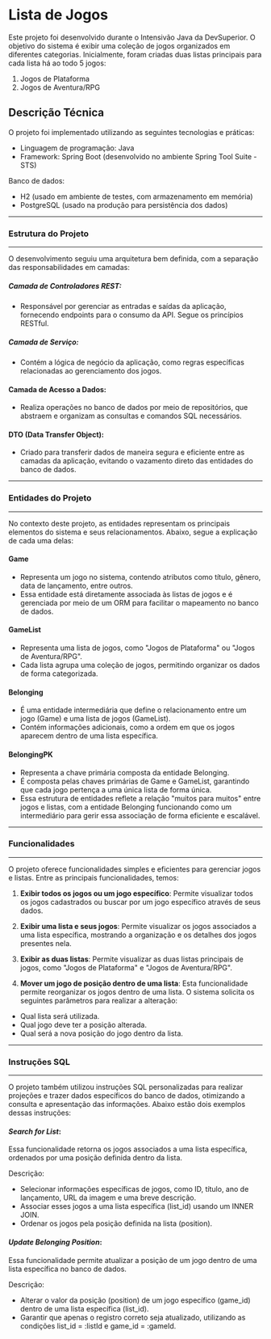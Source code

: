 # Lista de Jogos

Este projeto foi desenvolvido durante o Intensivão Java da DevSuperior. O objetivo do sistema é exibir uma coleção de jogos organizados em diferentes categorias. Inicialmente, foram criadas duas listas principais para cada lista há ao todo 5 jogos: 

1. Jogos de Plataforma
2. Jogos de Aventura/RPG

## Descrição Técnica

O projeto foi implementado utilizando as seguintes tecnologias e práticas:

 - Linguagem de programação: Java
 - Framework: Spring Boot (desenvolvido no ambiente Spring Tool Suite - STS)
  
Banco de dados:
 - H2 (usado em ambiente de testes, com armazenamento em memória)
 - PostgreSQL (usado na produção para persistência dos dados)

___

### Estrutura do Projeto

___

O desenvolvimento seguiu uma arquitetura bem definida, com a separação das responsabilidades em camadas:

##### Camada de Controladores REST:

- Responsável por gerenciar as entradas e saídas da aplicação, fornecendo endpoints para o consumo da API. Segue os princípios RESTful.
  
##### Camada de Serviço:

- Contém a lógica de negócio da aplicação, como regras específicas relacionadas ao gerenciamento dos jogos.

#### Camada de Acesso a Dados:

- Realiza operações no banco de dados por meio de repositórios, que abstraem e organizam as consultas e comandos SQL necessários.

#### DTO (Data Transfer Object):

- Criado para transferir dados de maneira segura e eficiente entre as camadas da aplicação, evitando o vazamento direto das entidades do banco de dados.

___

### Entidades do Projeto

___

No contexto deste projeto, as entidades representam os principais elementos do sistema e seus relacionamentos. Abaixo, segue a explicação de cada uma delas:

#### Game

- Representa um jogo no sistema, contendo atributos como título, gênero, data de lançamento, entre outros.
- Essa entidade está diretamente associada às listas de jogos e é gerenciada por meio de um ORM para facilitar o mapeamento no banco de dados.

#### GameList

- Representa uma lista de jogos, como "Jogos de Plataforma" ou "Jogos de Aventura/RPG".
- Cada lista agrupa uma coleção de jogos, permitindo organizar os dados de forma categorizada.
  
#### Belonging

- É uma entidade intermediária que define o relacionamento entre um jogo (Game) e uma lista de jogos (GameList).
- Contém informações adicionais, como a ordem em que os jogos aparecem dentro de uma lista específica.

#### BelongingPK

- Representa a chave primária composta da entidade Belonging.
- É composta pelas chaves primárias de Game e GameList, garantindo que cada jogo pertença a uma única lista de forma única.
- Essa estrutura de entidades reflete a relação "muitos para muitos" entre jogos e listas, com a entidade Belonging funcionando como um intermediário para gerir essa associação de forma eficiente e escalável.

___

### Funcionalidades

___

O projeto oferece funcionalidades simples e eficientes para gerenciar jogos e listas. Entre as principais funcionalidades, temos:

1. **Exibir todos os jogos ou um jogo específico**: Permite visualizar todos os jogos cadastrados ou buscar por um jogo específico através de seus dados.

2. **Exibir uma lista e seus jogos**: Permite visualizar os jogos associados a uma lista específica, mostrando a organização e os detalhes dos jogos presentes nela.

3. **Exibir as duas listas**: Permite visualizar as duas listas principais de jogos, como "Jogos de Plataforma" e "Jogos de Aventura/RPG".

4. **Mover um jogo de posição dentro de uma lista**: Esta funcionalidade permite reorganizar os jogos dentro de uma lista. O sistema solicita os seguintes parâmetros para realizar a alteração:

 - Qual lista será utilizada.
 - Qual jogo deve ter a posição alterada.
- Qual será a nova posição do jogo dentro da lista.

___

### Instruções SQL

___

O projeto também utilizou instruções SQL personalizadas para realizar projeções e trazer dados específicos do banco de dados, otimizando a consulta e apresentação das informações. Abaixo estão dois exemplos dessas instruções:

#### *Search for List*: 
Essa funcionalidade retorna os jogos associados a uma lista específica, ordenados por uma posição definida dentro da lista.

Descrição:
 - Selecionar informações específicas de jogos, como ID, título, ano de lançamento, URL da imagem e uma breve descrição.
 - Associar esses jogos a uma lista específica (list_id) usando um INNER JOIN.
 - Ordenar os jogos pela posição definida na lista (position).

#### *Update Belonging Position*:
Essa funcionalidade permite atualizar a posição de um jogo dentro de uma lista específica no banco de dados.

Descrição:
 - Alterar o valor da posição (position) de um jogo específico (game_id) dentro de uma lista específica (list_id).
 - Garantir que apenas o registro correto seja atualizado, utilizando as condições list_id = :listId e game_id = :gameId.


